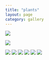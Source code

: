 ```yaml
---
title: "plants"
layout: page
category: gallery
---
```



![](/figures/Image-1.jpg)



![](/figures/Image-2.jpg)









![](/figures/Image-3.jpg)
![](/figures/Image-4.jpg)
![](/figures/Image-5.jpg)
![](/figures/Image-6.jpg)
![](/figures/Image-7.jpg)
![](/figures/Image-8.jpg)

